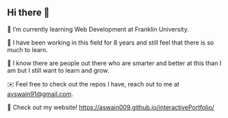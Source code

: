 ## Hi there 👋
🌱 I’m currently learning Web Development at Franklin University.

🙈 I have been working in this field for 8 years and still feel that there is so much to learn.

🥸 I know there are people out there who are smarter and better at this than I am but I still want to learn and grow.

✉️ Feel free to check out the repos I have, reach out to me at avswain91@gmail.com.

🛜 Check out my website! https://aswain009.github.io/interactivePortfolio/



<!--
**aswain009/aswain009** is a ✨ _special_ ✨ repository because its `README.md` (this file) appears on your GitHub profile.

Here are some ideas to get you started:

- 🔭 I’m currently working on ...

- 👯 I’m looking to collaborate on ...
- 🤔 I’m looking for help with ...
- 💬 Ask me about ...
- 📫 How to reach me: ...
- 😄 Pronouns: ...
- ⚡ Fun fact: ...
-->
